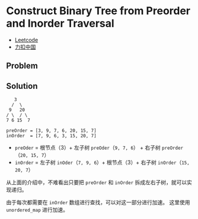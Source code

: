 # Construct Binary Tree from Preorder and Inorder Traversal

- [Leetcode](https://leetcode.com/problems/construct-binary-tree-from-preorder-and-inorder-traversal)
- [力扣中国](https://leetcode.cn/problems/construct-binary-tree-from-preorder-and-inorder-traversal)

## Problem

[](desc.md ':include')

## Solution

[](solution.h ':include :type=code cpp')

```
   3
  /  \
 9   20
/ \  / \
7 6 15  7

preOrder = [3, 9, 7, 6, 20, 15, 7]
inOrder  = [7, 9, 6, 3, 15, 20, 7]
```

- `preOder` = 根节点（3）+ 左子树 `preOder`（`9, 7, 6`） + 右子树 `preOrder`（`20, 15, 7`）
- `inOrder` = 左子树 `inOder`（`7, 9, 6`）+ 根节点（3）+ 右子树 `inOrder`（`15, 20, 7`）

从上面的介绍中，不难看出只要把 `preOrder` 和 `inOrder` 拆成左右子树，就可以实现递归。

[](solution.cpp ':include :type=code cpp')

由于每次都需要在 `inOrder` 数组进行查找，可以对这一部分进行加速。
这里使用 `unordered_map` 进行加速。

[](map.cpp ':include :type=code cpp')
